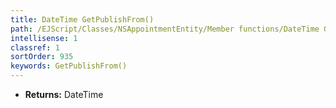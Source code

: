 ```yaml
---
title: DateTime GetPublishFrom()
path: /EJScript/Classes/NSAppointmentEntity/Member functions/DateTime GetPublishFrom()
intellisense: 1
classref: 1
sortOrder: 935
keywords: GetPublishFrom()
---
```



* **Returns:** DateTime


